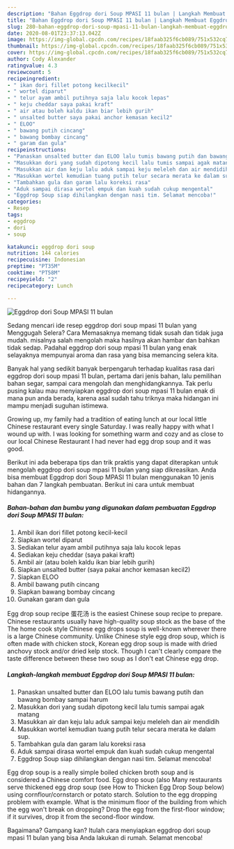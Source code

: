 ```yaml
---
description: "Bahan Eggdrop dori Soup MPASI 11 bulan | Langkah Membuat Eggdrop dori Soup MPASI 11 bulan Yang Bisa Manjain Lidah"
title: "Bahan Eggdrop dori Soup MPASI 11 bulan | Langkah Membuat Eggdrop dori Soup MPASI 11 bulan Yang Bisa Manjain Lidah"
slug: 280-bahan-eggdrop-dori-soup-mpasi-11-bulan-langkah-membuat-eggdrop-dori-soup-mpasi-11-bulan-yang-bisa-manjain-lidah
date: 2020-08-01T23:37:13.042Z
image: https://img-global.cpcdn.com/recipes/18faab325f6cb089/751x532cq70/eggdrop-dori-soup-mpasi-11-bulan-foto-resep-utama.jpg
thumbnail: https://img-global.cpcdn.com/recipes/18faab325f6cb089/751x532cq70/eggdrop-dori-soup-mpasi-11-bulan-foto-resep-utama.jpg
cover: https://img-global.cpcdn.com/recipes/18faab325f6cb089/751x532cq70/eggdrop-dori-soup-mpasi-11-bulan-foto-resep-utama.jpg
author: Cody Alexander
ratingvalue: 4.3
reviewcount: 5
recipeingredient:
- " ikan dori fillet potong kecilkecil"
- " wortel diparut"
- " telur ayam ambil putihnya saja lalu kocok lepas"
- " keju cheddar saya pakai kraft"
- " air atau boleh kaldu ikan biar lebih gurih"
- " unsalted butter saya pakai anchor kemasan kecil2"
- " ELOO"
- " bawang putih cincang"
- " bawang bombay cincang"
- " garam dan gula"
recipeinstructions:
- "Panaskan unsalted butter dan ELOO lalu tumis bawang putih dan bawang bombay sampai harum"
- "Masukkan dori yang sudah dipotong kecil lalu tumis sampai agak matang"
- "Masukkan air dan keju lalu aduk sampai keju meleleh dan air mendidih"
- "Masukkan wortel kemudian tuang putih telur secara merata ke dalam sup."
- "Tambahkan gula dan garam lalu koreksi rasa"
- "Aduk sampai dirasa wortel empuk dan kuah sudah cukup mengental"
- "Eggdrop Soup siap dihilangkan dengan nasi tim. Selamat mencoba!"
categories:
- Resep
tags:
- eggdrop
- dori
- soup

katakunci: eggdrop dori soup 
nutrition: 144 calories
recipecuisine: Indonesian
preptime: "PT35M"
cooktime: "PT58M"
recipeyield: "2"
recipecategory: Lunch

---
```



![Eggdrop dori Soup MPASI 11 bulan](https://img-global.cpcdn.com/recipes/18faab325f6cb089/751x532cq70/eggdrop-dori-soup-mpasi-11-bulan-foto-resep-utama.jpg)

Sedang mencari ide resep eggdrop dori soup mpasi 11 bulan yang Menggugah Selera? Cara Memasaknya memang tidak susah dan tidak juga mudah. misalnya salah mengolah maka hasilnya akan hambar dan bahkan tidak sedap. Padahal eggdrop dori soup mpasi 11 bulan yang enak selayaknya mempunyai aroma dan rasa yang bisa memancing selera kita.

Banyak hal yang sedikit banyak berpengaruh terhadap kualitas rasa dari eggdrop dori soup mpasi 11 bulan, pertama dari jenis bahan, lalu pemilihan bahan segar, sampai cara mengolah dan menghidangkannya. Tak perlu pusing kalau mau menyiapkan eggdrop dori soup mpasi 11 bulan enak di mana pun anda berada, karena asal sudah tahu triknya maka hidangan ini mampu menjadi suguhan istimewa.

Growing up, my family had a tradition of eating lunch at our local little Chinese restaurant every single Saturday. I was really happy with what I wound up with. I was looking for something warm and cozy and as close to our local Chinese Restaurant I had never had egg drop soup and it was good.


Berikut ini ada beberapa tips dan trik praktis yang dapat diterapkan untuk mengolah eggdrop dori soup mpasi 11 bulan yang siap dikreasikan. Anda bisa membuat Eggdrop dori Soup MPASI 11 bulan menggunakan 10 jenis bahan dan 7 langkah pembuatan. Berikut ini cara untuk membuat hidangannya.

<!--inarticleads1-->

##### Bahan-bahan dan bumbu yang digunakan dalam pembuatan Eggdrop dori Soup MPASI 11 bulan:

1. Ambil  ikan dori fillet potong kecil-kecil
1. Siapkan  wortel diparut
1. Sediakan  telur ayam ambil putihnya saja lalu kocok lepas
1. Sediakan  keju cheddar (saya pakai kraft)
1. Ambil  air (atau boleh kaldu ikan biar lebih gurih)
1. Siapkan  unsalted butter (saya pakai anchor kemasan kecil2)
1. Siapkan  ELOO
1. Ambil  bawang putih cincang
1. Siapkan  bawang bombay cincang
1. Gunakan  garam dan gula


Egg drop soup recipe 蛋花汤 is the easiest Chinese soup recipe to prepare. Chinese restaurants usually have high-quality soup stock as the base of the The home cook style Chinese egg drops soup is well-known wherever there is a large Chinese community. Unlike Chinese style egg drop soup, which is often made with chicken stock, Korean egg drop soup is made with dried anchovy stock and/or dried kelp stock. Though I can&#39;t clearly compare the taste difference between these two soup as I don&#39;t eat Chinese egg drop. 

<!--inarticleads2-->

##### Langkah-langkah membuat Eggdrop dori Soup MPASI 11 bulan:

1. Panaskan unsalted butter dan ELOO lalu tumis bawang putih dan bawang bombay sampai harum
1. Masukkan dori yang sudah dipotong kecil lalu tumis sampai agak matang
1. Masukkan air dan keju lalu aduk sampai keju meleleh dan air mendidih
1. Masukkan wortel kemudian tuang putih telur secara merata ke dalam sup.
1. Tambahkan gula dan garam lalu koreksi rasa
1. Aduk sampai dirasa wortel empuk dan kuah sudah cukup mengental
1. Eggdrop Soup siap dihilangkan dengan nasi tim. Selamat mencoba!


Egg drop soup is a really simple boiled chicken broth soup and is considered a Chinese comfort food. Egg drop soup (also Many restaurants serve thickened egg drop soup (see How to Thicken Egg Drop Soup below) using cornflour/cornstarch or potato starch. Solution to the egg dropping problem with example. What is the minimum floor of the building from which the egg won&#39;t break on dropping? Drop the egg from the first-floor window; if it survives, drop it from the second-floor window. 

Bagaimana? Gampang kan? Itulah cara menyiapkan eggdrop dori soup mpasi 11 bulan yang bisa Anda lakukan di rumah. Selamat mencoba!
